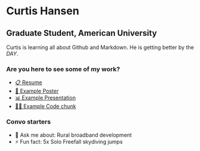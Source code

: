 # Curtis Hansen
## Graduate Student, American University
Curtis is learning all about Github and Markdown. He is getting better by the *DAY*.  

### Are you here to see some of my work?

- [📋 Resume](https://github.com/curtisnedhansen/Resume)
- [📜 Example Poster](https://github.com/curtisnedhansen/ExamplePoster)
- [📊 Example Presentation](https://github.com/curtisnedhansen/ExamplePresentation)
- [👨‍💻 Example Code chunk](https://github.com/curtisnedhansen/ExampleCode)


### Convo starters

- 💬 Ask me about: Rural broadband development
- ⚡ Fun fact: 5x Solo Freefall skydiving jumps

